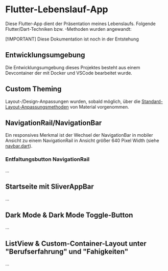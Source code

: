 # Flutter-Lebenslauf-App

Diese Flutter-App dient der Präsentation meines Lebenslaufs. Folgende Flutter/Dart-Techniken bzw. -Methoden wurden angewandt:

[!IMPORTANT] Diese Dokumentation ist noch in der Entstehung

## Entwicklungsumgebung

Die Entwicklungsumgebung dieses Projektes besteht aus einem Devcontainer der mit Docker und VSCode bearbeitet wurde.

## Custom Theming

Layout-/Design-Anpassungen wurden, sobald möglich, über die [Standard-Layout-Anpassungsmethoden](cv/lib/theme/theme_customize.dart) von Material vorgenommen.

## NavigationRail/NavigationBar

Ein responsives Merkmal ist der Wechsel der NavigationBar in mobiler Ansicht zu einem NavigationRail in Ansicht größer 640 Pixel Width (siehe [navbar.dart](cv/lib/utils/navbar.dart)).

### Entfaltungsbutton NavigationRail

...

## Startseite mit SliverAppBar

...

## Dark Mode & Dark Mode Toggle-Button

...

## ListView & Custom-Container-Layout unter "Berufserfahrung" und "Fahigkeiten"

...